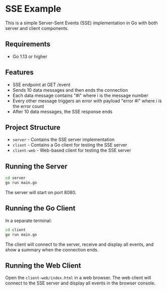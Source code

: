# SSE Example

This is a simple Server-Sent Events (SSE) implementation in Go with both server and client components.

## Requirements

- Go 1.13 or higher

## Features

- SSE endpoint at GET /event
- Sends 10 data messages and then ends the connection
- Each data message contains "#i" where i is the message number
- Every other message triggers an error with payload "error #i" where i is the error count
- After 10 data messages, the SSE response ends

## Project Structure

- `server` - Contains the SSE server implementation
- `client` - Contains a Go client for testing the SSE server
- `client-web` - Web-based client for testing the SSE server

## Running the Server

```bash
cd server
go run main.go
```

The server will start on port 8080.

## Running the Go Client

In a separate terminal:

```bash
cd client
go run main.go
```

The client will connect to the server, receive and display all events, and show a summary when the connection ends.

## Running the Web Client

Open the `client-web/index.html` in a web browser. The web client will connect to the SSE server and display all events in the browser console.
